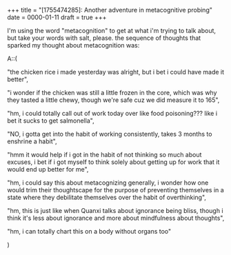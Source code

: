 +++
title = "[1755474285]: Another adventure in metacognitive probing"
date = 0000-01-11
draft = true
+++

I'm using the word "metacognition" to get at what i'm trying to talk about, but take your words with salt, please. the sequence of thoughts that sparked my thought about metacognition was:

A::(

  "the chicken rice i made yesterday was alright, but i bet i could have made it better",

  "i wonder if the chicken was still a little frozen in the core, which was why they tasted a little chewy, though we're safe cuz we did measure it to 165",

  "hm, i could totally call out of work today over like food poisoning??? like i bet it sucks to get salmonella",

  "NO, i gotta get into the habit of working consistently, takes 3 months to enshrine a habit",

  "hmm it would help if i got in the habit of not thinking so much about excuses, i bet if i got myself to think solely about getting up for work that it would end up better for me",

  "hm, i could say this about metacognizing generally, i wonder how one would trim their thoughtscape for the purpose of preventing themselves in a state where they debilitate themselves over the habit of overthinking",

  "hm, this is just like when Quanxi talks about ignorance being bliss, though i think it's less about ignorance and more about mindfulness about thoughts",

  "hm, i can totally chart this on a body without organs too"

)
